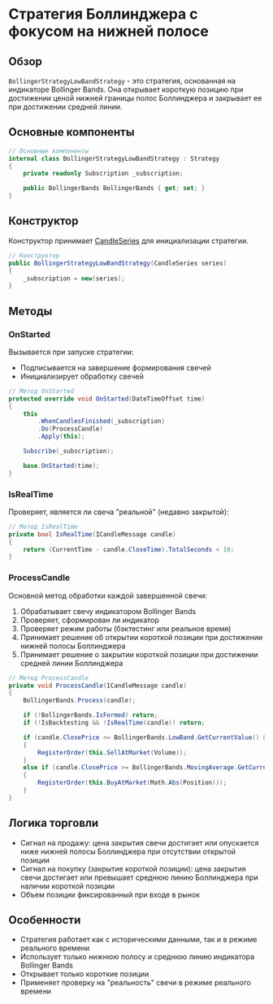 # Стратегия Боллинджера с фокусом на нижней полосе

## Обзор

`BollingerStrategyLowBandStrategy` - это стратегия, основанная на индикаторе Bollinger Bands. Она открывает короткую позицию при достижении ценой нижней границы полос Боллинджера и закрывает ее при достижении средней линии.

## Основные компоненты

```cs
// Основные компоненты
internal class BollingerStrategyLowBandStrategy : Strategy
{
    private readonly Subscription _subscription;

    public BollingerBands BollingerBands { get; set; }
}
```

## Конструктор

Конструктор принимает [CandleSeries](xref:StockSharp.Algo.Candles.CandleSeries) для инициализации стратегии.

```cs
// Конструктор
public BollingerStrategyLowBandStrategy(CandleSeries series)
{
    _subscription = new(series);
}
```

## Методы

### OnStarted

Вызывается при запуске стратегии:

- Подписывается на завершение формирования свечей
- Инициализирует обработку свечей

```cs
// Метод OnStarted
protected override void OnStarted(DateTimeOffset time)
{
    this
        .WhenCandlesFinished(_subscription)
        .Do(ProcessCandle)
        .Apply(this);

    Subscribe(_subscription);

    base.OnStarted(time);
}
```

### IsRealTime

Проверяет, является ли свеча "реальной" (недавно закрытой):

```cs
// Метод IsRealTime
private bool IsRealTime(ICandleMessage candle)
{
    return (CurrentTime - candle.CloseTime).TotalSeconds < 10;
}
```

### ProcessCandle

Основной метод обработки каждой завершенной свечи:

1. Обрабатывает свечу индикатором Bollinger Bands
2. Проверяет, сформирован ли индикатор
3. Проверяет режим работы (бэктестинг или реальное время)
4. Принимает решение об открытии короткой позиции при достижении нижней полосы Боллинджера
5. Принимает решение о закрытии короткой позиции при достижении средней линии Боллинджера

```cs
// Метод ProcessCandle
private void ProcessCandle(ICandleMessage candle)
{
    BollingerBands.Process(candle);

    if (!BollingerBands.IsFormed) return;
    if (!IsBacktesting && !IsRealTime(candle)) return;

    if (candle.ClosePrice <= BollingerBands.LowBand.GetCurrentValue() && Position == 0)
    {
        RegisterOrder(this.SellAtMarket(Volume));
    }
    else if (candle.ClosePrice >= BollingerBands.MovingAverage.GetCurrentValue() && Position < 0)
    {
        RegisterOrder(this.BuyAtMarket(Math.Abs(Position)));
    }
}
```

## Логика торговли

- Сигнал на продажу: цена закрытия свечи достигает или опускается ниже нижней полосы Боллинджера при отсутствии открытой позиции
- Сигнал на покупку (закрытие короткой позиции): цена закрытия свечи достигает или превышает среднюю линию Боллинджера при наличии короткой позиции
- Объем позиции фиксированный при входе в рынок

## Особенности

- Стратегия работает как с историческими данными, так и в режиме реального времени
- Использует только нижнюю полосу и среднюю линию индикатора Bollinger Bands
- Открывает только короткие позиции
- Применяет проверку на "реальность" свечи в режиме реального времени